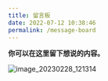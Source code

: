 ```yaml
---
title: 留言板
date: 2022-07-12 10:38:46
permalink: /message-board
---
```


**你可以在这里留下想说的内容。**

![image_20230228_121314](https://user-images.githubusercontent.com/45514638/213195589-0ee3e08f-4daf-46f8-bfd9-e22fdedde417.jpg)